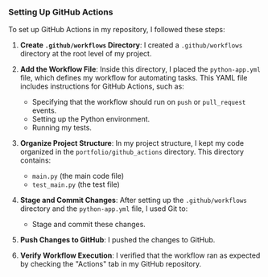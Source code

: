 ### Setting Up GitHub Actions

To set up GitHub Actions in my repository, I followed these steps:

1. **Create `.github/workflows` Directory**:
   I created a `.github/workflows` directory at the root level of my project.

2. **Add the Workflow File**:
   Inside this directory, I placed the `python-app.yml` file, which defines my workflow for automating tasks. This YAML file includes instructions for GitHub Actions, such as:
   - Specifying that the workflow should run on `push` or `pull_request` events.
   - Setting up the Python environment.
   - Running my tests.

3. **Organize Project Structure**:
   In my project structure, I kept my code organized in the `portfolio/github_actions` directory. This directory contains:
   - `main.py` (the main code file)
   - `test_main.py` (the test file)

4. **Stage and Commit Changes**:
   After setting up the `.github/workflows` directory and the `python-app.yml` file, I used Git to:
   - Stage and commit these changes.

5. **Push Changes to GitHub**:
   I pushed the changes to GitHub.

6. **Verify Workflow Execution**:
   I verified that the workflow ran as expected by checking the "Actions" tab in my GitHub repository.
